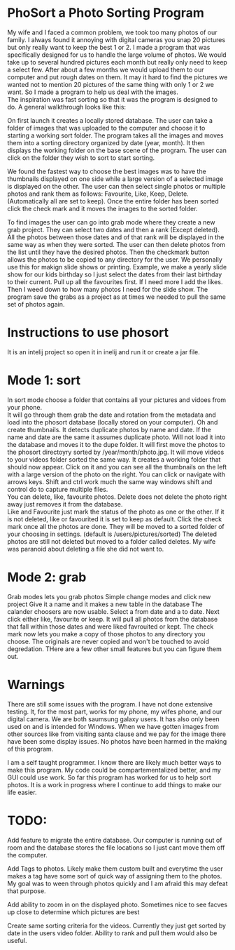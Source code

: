 # PhoSort a Photo Sorting Program
My wife and I faced a common problem, we took too many photos of our family.  I always found it annoying with digital cameras you snap 20 pictures but only really want to keep the best 1 or 2.  I made a program that was specifically designed for us to handle the large volume of photos.  We would take up to several hundred pictures each month but really only need to keep a select few.  After about a few months we would upload them to our computer and put rough dates on them.  It may it hard to find the pictures we wanted not to mention 20 pictures of the same thing with only 1 or 2 we want.  So I made a program to help us deal with the images.  
The inspiration was fast sorting so that it was the program is designed to do.  A general walkthrough looks like this:

On first launch it creates a locally stored database.  The user can take a folder of images that was uploaded to the computer and choose it to starting a working sort folder.  The program takes all the images and moves them into a sorting directory organized by date (year, month).  It then displays the working folder on the base scene of the program.  The user can click on the folder they wish to sort to start sorting.

We found the fastest way to choose the best images was to have the thumbnails displayed on one side while a large version of a selected image is displayed on the other.  The user can then select single photos or multiple photos and rank them as follows: Favourite, Like, Keep, Delete.  (Automatically all are set to keep).  Once the entire folder has been sorted click the check mark and it moves the images to the sorted folder.  

To find images the user can go into grab mode where they create a new grab project.  They can select two dates and then a rank (Except deleted).  All the photos between those dates and of that rank will be displayed in the same way as when they were sorted.  The user can then delete photos from the list until they have the desired photos.  Then the checkmark button allows the photos to be copied to any directory for the user.  We personally use this for makign slide shows or printing.  Example, we make a yearly slide show for our kids birthday so I just select the dates from their last birthday to their current.  Pull up all the favourites first.  If I need more I add the likes.  Then I weed down to how many photos I need for the slide show.  The program save the grabs as a project as at times we needed to pull the same set of photos again.  

# Instructions to use phosort
It is an intelij project so open it in inelij and run it or create a jar file.  

# Mode 1: sort
In sort mode choose a folder that contains all your pictures and vidoes from your phone.  
It will go through them grab the date and rotation from the metadata and load into the phosort database (locally stored on your computer).  Oh and create thumbnails.  It detects duplicate photos by name and date.  If the name and date are the same it assumes duplicate photo.  Will not load it into the database and moves it to the dupe folder.
It will first move the photos to the phosort directoyry sorted by /year/month/photo.jpg.  It will move videos to your videos folder sorted the same way.
It creates a working folder that should now appear.  Click on it and you can see all the thumbnails on the left with a large version of the photo on the right.
You can click or navigate with arrows keys.  Shift and ctrl work much the same way windows shift and control do to capture multiple files.  
You can delete, like, favourite photos. 
Delete does not delete the photo right away just removes it from the database.  
Like and Favourite just mark the status of the photo as one or the other.  If it is not deleted, like or favourited it is set to keep as default.
Click the check mark once all the photos are done.  They will be moved to a sorted folder of your choosing in settings.  (default is /users/pictures/sorted)
The deleted photos are still not deleted but moved to a folder called deletes.  My wife was paranoid about deleting a file she did not want to.  

# Mode 2: grab
Grab modes lets you grab photos
Simple change modes and click new project
Give it a name and it makes a new table in the database
The calander choosers are now usable.  Select a from date and a to date.  Next click either like, favourite or keep.  It will pull all photos from the database that fall within those dates and were liked favrouited or kept.  The check mark now lets you make a copy of those photos to any directory you choose.  The originals are never copied and won't be touched to avoid degredation.  THere are a few other small features but you can figure them out.

# Warnings
There are still some issues with the program.  I have not done extensive testing.  It, for the most part, works for my phone, my wifes phone, and our digital camera.  We are both saumsung galaxy users.  It has also only been used on and is intended for Windows.  When we have gotten images from other sources like from visiting santa clause and we pay for the image there have been some display issues.  No photos have been harmed in the making of this program.

I am a self taught programmer.  I know there are likely much better ways to make this program.  My code could be compartementalized better, and my GUI could use work.  So far this program has worked for us to help sort photos.  It is a work in progress where I continue to add things to make our life easier.  

# TODO:
Add feature to migrate the entire database.  Our computer is running out of room and the database stores the file locations so I just cant move them off the computer.

Add Tags to photos.  Likely make them custom built and everytime the user makes a tag have some sort of quick way of assigning them to the photos.  My goal was to ween through photos quickly and I am afraid this may defeat that purpose.

Add ability to zoom in on the displayed photo.  Sometimes nice to see facves up close to determine which pictures are best

Create same sorting criteria for the videos.  Currently they just get sorted by date in the users video folder.  Ability to rank and pull them would also be useful.
